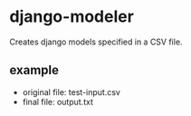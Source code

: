 # django-modeler
Creates django models specified in a CSV file. 
## example
* original file: test-input.csv
* final file: output.txt
